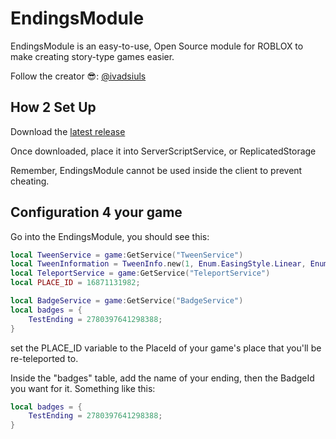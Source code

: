# EndingsModule
EndingsModule is an easy-to-use, Open Source module for ROBLOX to make creating story-type games easier.

Follow the creator 😎: [@ivadsiuls](https://www.roblox.com/users/5048508312/profile)


## How 2 Set Up

Download the [latest release](https://github.com/ivadsiuls/EndingsModule/releases)

Once downloaded, place it into ServerScriptService, or ReplicatedStorage

Remember, EndingsModule cannot be used inside the client to prevent cheating.

## Configuration 4 your game

Go into the EndingsModule, you should see this:

```lua
local TweenService = game:GetService("TweenService")
local TweenInformation = TweenInfo.new(1, Enum.EasingStyle.Linear, Enum.EasingDirection.Out, 0, false, 0)
local TeleportService = game:GetService("TeleportService")
local PLACE_ID = 16871131982;

local BadgeService = game:GetService("BadgeService")
local badges = {
	TestEnding = 2780397641298388;
}
```

set the PLACE_ID variable to the PlaceId of your game's place that you'll be re-teleported to.

Inside the "badges" table, add the name of your ending, then the BadgeId you want for it. Something like this:

```lua
local badges = {
	TestEnding = 2780397641298388;
}
```

